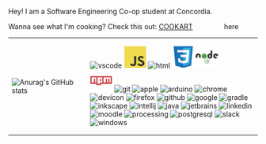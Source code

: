 Hey! I am a Software Engineering Co-op student at Concordia.  

Wanna see what I'm cooking? Check this out: [COOKART](https://cookart.onrender.com)&nbsp;&nbsp;&nbsp;&nbsp;&nbsp;&nbsp;&nbsp;&nbsp;&nbsp;&nbsp;&nbsp;&nbsp;&nbsp;&nbsp;&nbsp;&nbsp;here

<table>
  <tr>
    <td>
      <img src="https://github-readme-stats.vercel.app/api?username=leonlolleonlol&hide=contribs,stars&&rank_icon=github&bg_color=30,e96443,904e95&title_color=fff&text_color=fff&include_all_commits=true" alt="Anurag's GitHub stats"/>
    </td>
    <td>
      <p align="left">
        <img src="https://cdn.jsdelivr.net/gh/devicons/devicon/icons/vscode/vscode-original.svg" alt="vscode" width="45" height="45"/>
        <img src="https://raw.githubusercontent.com/devicons/devicon/master/icons/javascript/javascript-original.svg" alt="javascript" width="45" height="45" />
        <img src="https://cdn.jsdelivr.net/gh/devicons/devicon/icons/html5/html5-original.svg" alt="html" width="45" height="45"/>
        <img src="https://raw.githubusercontent.com/devicons/devicon/master/icons/css3/css3-original.svg" alt="css3" width="45" height="45" />
        <img src="https://raw.githubusercontent.com/devicons/devicon/master/icons/nodejs/nodejs-original-wordmark.svg" alt="nodejs" width="45" height="45" /> <br>
        <img src="https://raw.githubusercontent.com/devicons/devicon/master/icons/npm/npm-original-wordmark.svg" alt="npm" width="45" height="45" />
        <img src="https://cdn.jsdelivr.net/gh/devicons/devicon/icons/git/git-original.svg" alt="git" width="45" height="45"/>
        <img src="https://cdn.jsdelivr.net/gh/devicons/devicon/icons/apple/apple-original.svg" alt="apple" width="45" height="45"/>
        <img src="https://cdn.jsdelivr.net/gh/devicons/devicon/icons/arduino/arduino-original.svg" alt="arduino" width="45" height="45"/>
        <img src="https://cdn.jsdelivr.net/gh/devicons/devicon/icons/chrome/chrome-original.svg" alt="chrome" width="45" height="45"/> <br>
        <img src="https://cdn.jsdelivr.net/gh/devicons/devicon/icons/devicon/devicon-original.svg" alt="devicon" width="45" height="45"/>
        <img src="https://cdn.jsdelivr.net/gh/devicons/devicon/icons/firefox/firefox-original.svg" alt="firefox" width="45" height="45"/>
        <img src="https://cdn.jsdelivr.net/gh/devicons/devicon/icons/github/github-original.svg" alt="github" width="45" height="45"/>
        <img src="https://cdn.jsdelivr.net/gh/devicons/devicon/icons/google/google-original.svg" alt="google" width="45" height="45"/>
        <img src="https://cdn.jsdelivr.net/gh/devicons/devicon/icons/gradle/gradle-original.svg" alt="gradle" width="45" height="45"/> <br>
        <img src="https://cdn.jsdelivr.net/gh/devicons/devicon/icons/inkscape/inkscape-original.svg" alt="inkscape" width="45" height="45"/>
        <img src="https://cdn.jsdelivr.net/gh/devicons/devicon/icons/intellij/intellij-original.svg" alt="intellij" width="45" height="45"/>
        <img src="https://cdn.jsdelivr.net/gh/devicons/devicon/icons/java/java-original.svg" alt="java" width="45" height="45"/>
        <img src="https://cdn.jsdelivr.net/gh/devicons/devicon/icons/jetbrains/jetbrains-original.svg" alt="jetbrains" width="45" height="45"/>
        <img src="https://cdn.jsdelivr.net/gh/devicons/devicon/icons/linkedin/linkedin-original.svg" alt="linkedin" width="45" height="45"/>  <br>
        <img src="https://cdn.jsdelivr.net/gh/devicons/devicon/icons/moodle/moodle-original.svg" alt="moodle" width="45" height="45"/>
        <img src="https://cdn.jsdelivr.net/gh/devicons/devicon/icons/processing/processing-original.svg" alt="processing" width="45" height="45"/>
        <img src="https://cdn.jsdelivr.net/gh/devicons/devicon/icons/postgresql/postgresql-original.svg" alt="postgresql" width="45" height="45"/>
        <img src="https://cdn.jsdelivr.net/gh/devicons/devicon/icons/slack/slack-original.svg" alt="slack" width="45" height="45"/>
        <img src="https://cdn.jsdelivr.net/gh/devicons/devicon/icons/windows8/windows8-original.svg" alt="windows" width="45" height="45"/>
      </p>
    </td>
  </tr>
</table>
